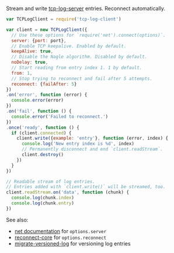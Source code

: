 Stream and write [tcp-log-server] entries.  Reconnect automatically.

[tcp-log-server]: https://npmjs.com/packages/tcp-log-server

```javascript
var TCPLogClient = require('tcp-log-client')

var client = new TCPLogClient({
  // Use these options for `require('net').connect(options)`.
  server: {port: port},
  // Enable TCP keepalive. Enabled by default.
  keepAlive: true,
  // Disable the Nagle algorithm. Disabled by default.
  noDelay: true,
  // Start reading from entry index 1. 1 by default.
  from: 1,
  // Stop trying to reconnect and fail after 5 attempts.
  reconnect: {failAfter: 5}
})
.on('error', function (error) {
  console.error(error)
})
.on('fail', function () {
  console.error('Failed to reconnect.')
})
.once('ready', function () {
  if (client.connected) {
    client.write({example: 'entry'}, function (error, index) {
      console.log('New entry index is %d', index)
      // Permanently disconnect and end `client.readStream`.
      client.destroy()
    })
  }
})

// Readable stream of log entries.
// Entries added with `client.write()` will be streamed, too.
client.readStream.on('data', function (chunk) {
  console.log(chunk.index)
  console.log(chunk.entry)
})
```

See also:

- [net documentation](https://nodejs.org/api/net.html#net_socket_connect_options_connectlistener) for `options.server`
- [reconnect-core](https://www.npmjs.com/package/reconnect-core) for `options.reconnect`
- [migrate-versioned-log](https://www.npmjs.com/package/migrate-versioned-log) for versioning log entries
